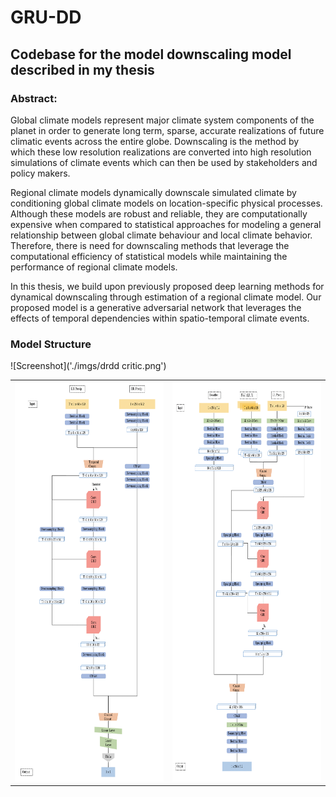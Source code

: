 # GRU-DD
Codebase for the model downscaling model described in my thesis
-------

### Abstract:
Global climate models represent major climate system components of the planet in order to generate long term, sparse, accurate realizations of future climatic events across the entire globe. Downscaling is the method by which these low resolution realizations are converted into high resolution simulations of climate events which can then be used by stakeholders and policy makers. 

Regional climate models dynamically downscale simulated climate by conditioning global climate models on  location-specific physical processes. Although these models are robust and reliable, they are computationally expensive when compared to statistical approaches for modeling a general relationship between global climate behaviour and local climate behavior. Therefore, there is need for downscaling methods that leverage the computational efficiency of statistical models while maintaining the performance of regional climate models.

In this thesis, we build upon previously proposed deep learning methods for dynamical downscaling through estimation of a regional climate model. Our proposed model is a generative adversarial network that leverages the effects of temporal dependencies within spatio-temporal climate events. 

### Model Structure
![Screenshot]('./imgs/drdd critic.png')


<table>
  <tr>
    <td> <img src='./imgs/drdd critic.png'  alt="1" width = 360px height = 640px ></td>
    <td> <img src='./imgs/drdd gen.png'  alt="2" width = 360px height = 640px ></td>
   </tr> 
</table>